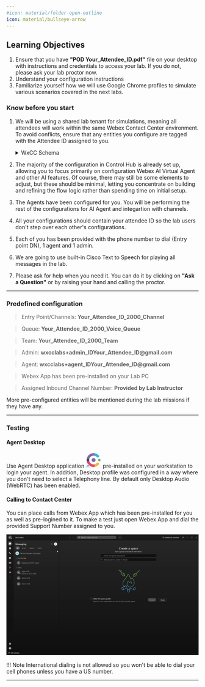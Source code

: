 ```yaml
---
#icon: material/folder-open-outline
icon: material/bullseye-arrow
---
```


## Learning Objectives
1. Ensure that you have **"POD <span class="attendee-id-placeholder">Your_Attendee_ID</span>.pdf"** file on your desktop with instructions and credentials to access your lab. If you do not, please ask your lab proctor now.
2. Understand your configuration instructions
3. Familiarize yourself how we will use Google Chrome profiles to simulate various scenarios covered in the next labs.

### Know before you start

1. We will be using a shared lab tenant for simulations, meaning all attendees will work within the same Webex Contact Center environment. To avoid conflicts, ensure that any entities you configure are tagged with the Attendee ID assigned to you.
    
    <details><summary>WxCC Schema</summary>![Profiles](../graphics/overview/WxCC_Schema.png)</details>

2. The majority of the configuration in Control Hub is already set up, allowing you to focus primarily on configuration Webex AI Virtual Agent and other AI features. Of course, there may still be some elements to adjust, but these should be minimal, letting you concentrate on building and refining the flow logic rather than spending time on initial setup.
3. The Agents have been configured for you. You will be performing the rest of the configurations for AI Agent and integartion with channels.
4. All your configurations should contain your attendee ID so the lab users don't step over each other's configurations.
5. Each of you has been provided with the phone number to dial (Entry point DN), 1 agent and 1 admin.
6. We are going to use built-in Cisco Text to Speech for playing all messages in the lab.
7. Please ask for help when you need it. You can do it by clicking on **"Ask a Question"** or by raising your hand and calling the proctor.

---

### Predefined configuration

> Entry Point/Channels:  **<span class="attendee-id-container"><span class="attendee-id-placeholder" data-suffix="_2000_Channel">Your_Attendee_ID</span>_2000_Channel<span class="copy"></span></span>**

> Queue:  **<span class="attendee-id-container"><span class="attendee-id-placeholder" data-suffix="_2000_Voice_Queue">Your_Attendee_ID</span>_2000_Voice_Queue<span class="copy"></span></span>**

> Team:  **<span class="attendee-id-container"><span class="attendee-id-placeholder" data-suffix="_2000_Team">Your_Attendee_ID</span>_2000_Team<span class="copy"></span></span>**

> Admin:   **<span class="attendee-id-container">wxcclabs+admin_ID<span class="attendee-id-placeholder" data-prefix="wxcclabs+admin_ID" data-suffix="@gmail.com">Your_Attendee_ID</span>@gmail.com<span class="copy"></span></span>**

> Agent:   **<span class="attendee-id-container">wxcclabs+agent_ID<span class="attendee-id-placeholder" data-prefix="wxcclabs+agent_ID" data-suffix="@gmail.com">Your_Attendee_ID</span>@gmail.com<span class="copy"></span></span>**

> Webex App has been pre-installed on your Lab PC

> Assigned Inbound Channel Number: **Provided by Lab Instructor**

More pre-configured entities will be mentioned during the lab missions if they have any.

---

### Testing

#### Agent Desktop

Use Agent Desktop application ![profiles](../graphics/overview/Desktop_Icon40x40.png) pre-installed on your workstation to login your agent. In addition, Desktop profile was configured in a way where you don't need to select a Telephony line. By default only Desktop Audio (WebRTC) has been enabled.


#### Calling to Contact Center
You can place calls from Webex App which has been pre-installed for you as well as pre-logined to it.
To make a test just open Webex App and dial the provided Support Number assigned to you.

   ![profiles](../graphics/Lab1/WxApp_Test.gif)

!!! Note
    International dialing is not allowed so you won't be able to dial your cell phones unless you have a US number.

---

